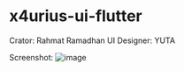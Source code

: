 # x4urius-ui-flutter

Crator: Rahmat Ramadhan
UI Designer: YUTA

Screenshot: 
![image](https://user-images.githubusercontent.com/43070505/112404427-eee0cd00-8d42-11eb-8e18-749755a94404.png)
